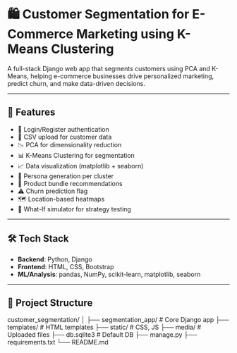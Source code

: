 
# 🛍️ Customer Segmentation for E-Commerce Marketing using K-Means Clustering

A full-stack Django web app that segments customers using PCA and K-Means, helping e-commerce businesses drive personalized marketing, predict churn, and make data-driven decisions.

---

## 🚀 Features
- 🔐 Login/Register authentication
- 📂 CSV upload for customer data
- 📉 PCA for dimensionality reduction
- 📊 K-Means Clustering for segmentation
- 📈 Data visualization (matplotlib + seaborn)
- 👤 Persona generation per cluster
- 🛒 Product bundle recommendations
- ⚠️ Churn prediction flag
- 🗺️ Location-based heatmaps
- 🧪 What-If simulator for strategy testing

---

## 🛠️ Tech Stack
- **Backend**: Python, Django
- **Frontend**: HTML, CSS, Bootstrap
- **ML/Analysis**: pandas, NumPy, scikit-learn, matplotlib, seaborn

---

## 📁 Project Structure
customer_segmentation/
│
├── segmentation_app/ # Core Django app
├── templates/ # HTML templates
├── static/ # CSS, JS
├── media/ # Uploaded files
├── db.sqlite3 # Default DB
├── manage.py
├── requirements.txt
└── README.md



